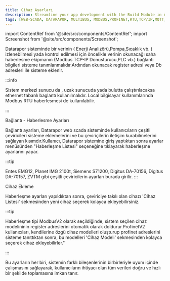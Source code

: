 ```yaml
---
title: Cihaz Ayarları
description: Streamline your app development with the Build Module in Appcircle, offering automated builds for iOS and Android platforms.
tags: [WEB-SCADA, DATARAPOR, MULTIBUS, MODBUS,PROFINET,RTU,TCP/IP,MQTT,BACNET,SCADA,VERI TOPLAMA]
---
```

import ContentRef from '@site/src/components/ContentRef';
import Screenshot from '@site/src/components/Screenshot';

 
 

Datarapor sisteminde bir verinin ( Enerji Analizörü,Pompa,Sıcaklık vb. ) izlenebilmesi yada kontrol edilmesi için öncelikle verinin okunacağı saha haberlesme ekipmanın (Modbus TCP-IP Donusturucu,PLC vb.) bağlantı bilgileri sisteme tanımlanmalıdır.Ardından okunacak register adresi veya Db adresleri ile sisteme eklenir.

 :::info
 
 Sistem merkezi  sunucu da , uzak sunucuda yada bulutta çalıştırılacaksa ethernet tabanlı baglantı kullanılmalıdır.
 Local bilgisayar kullanımlarında Modbus RTU haberlesmesi de kullanılabilir.

:::


 
 
<ContentRef url="/docs/Configuration/devicesetting/ConnectionMap">Bağlantı - Haberlesme Ayarları </ContentRef>




Bağlantı ayarları, Datarapor web scada sisteminde  kullanıcıların çeşitli çeviricileri sisteme eklemelerini ve bu çeviriçilerin iletişim kurabilmelerini sağlayan kısımdır.Kullanıcı, Datarapor sistemine giriş yaptıktan sonra ayarlar menüsünden "Haberleşme Listesi" seçeneğine tıklayarak haberleşme ayarlarını yapar.

:::tip
 
Entes EMG12, Planet IMG 2100t, Siemens S71200, Digitus DA-70156, Digitus DA-70157, ZVTM gibi çeşitli çeviricilerin ayarları burada girilir.
:::

<ContentRef url="/docs/Configuration/devicesetting/adddevice"> Cihaz Ekleme</ContentRef>

Haberleşme ayarları yapıldıktan sonra, çeviriciye takılı olan cihazı 'Cihaz Listesi' sekmesinden yeni cihaz seçerek kolayca ekleyebilirsiniz.


 :::tip

Haberleşme tipi  ModbusV2 olarak seçildiğinde, sistem seçilen cihaz modelininin register adreslerini otomatik olarak doldurur.ProfinetV2 kullanıcıları, kendilerine özgü cihaz modelleri oluşturup profinet adreslerini sisteme tanıttıktan sonra, bu modelleri 'Cihaz Modeli' sekmesinden kolayca seçerek cihaz ekleyebilirler."

:::




  Bu ayarların her biri, sistemin farklı bileşenlerinin birbirleriyle uyum içinde çalışmasını sağlayarak, kullanıcıların ihtiyacı olan tüm verileri doğru ve hızlı bir şekilde toplamasına imkan tanır.

 








